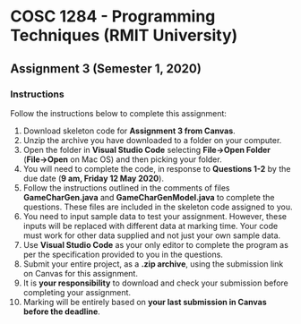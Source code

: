 # COSC 1284 - Programming Techniques (RMIT University) 
## Assignment 3 (Semester 1, 2020)

### Instructions
Follow the instructions below to complete this assignment:

1.	Download skeleton code for **Assignment 3 from Canvas**.
2.	Unzip the archive you have downloaded to a folder on your computer.
3.	Open the folder in **Visual Studio Code** selecting **File->Open Folder** (**File->Open** on Mac OS) and then picking your folder.
4.	You will need to complete the code, in response to **Questions 1-2** by the due date (**9 am, Friday 12 May 2020**).
5.	Follow the instructions outlined in the comments of files **GameCharGen.java** and **GameCharGenModel.java** to complete the questions. These files are included in the skeleton code assigned to you.
6.	You need to input sample data to test your assignment. However, these inputs will be replaced with different data at marking time. Your code must work for other data supplied and not just your own sample data.
7.	Use **Visual Studio Code** as your only editor to complete the program as per the specification provided to you in the questions.
8.	Submit your entire project, as a **.zip archive**, using the submission link on Canvas for this assignment.
9.	It is **your responsibility** to download and check your submission before completing your assignment.
10.	Marking will be entirely based on **your last submission in Canvas before the deadline**.
